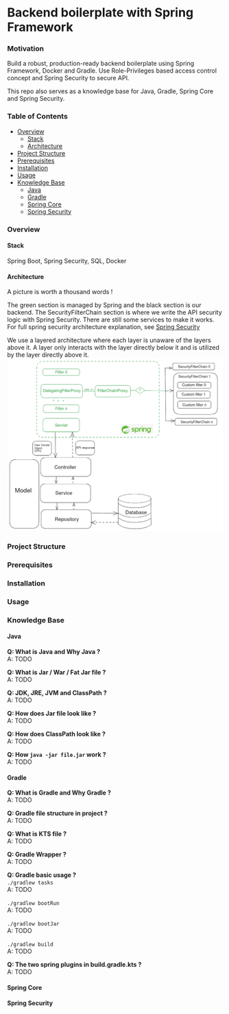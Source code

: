 # Backend boilerplate with Spring Framework

### Motivation
Build a robust, production-ready backend boilerplate using Spring Framework, 
Docker and Gradle. Use Role-Privileges based access control concept and 
Spring Security to secure API.  

This repo also serves as a knowledge base for Java, Gradle, Spring Core and
Spring Security.

### Table of Contents
- [Overview](#overview)
  - [Stack](#stack)
  - [Architecture](#architecture)
- [Project Structure](#project-structure)
- [Prerequisites](#prerequisites)
- [Installation](#installation)
- [Usage](#usage)
- [Knowledge Base](#knowledge-base)  
    - [Java](#java)
    - [Gradle](#gradle)
    - [Spring Core](#spring-core)
    - [Spring Security](#spring-security)


### Overview  
#### Stack 
Spring Boot, Spring Security, SQL, Docker
#### Architecture
A picture is worth a thousand words !  

The green section is managed by Spring and the black section is our backend.
The SecurityFilterChain section is where we write the API security logic with Spring Security.
There are still some services to make it works. For full spring security 
architecture explanation, see [Spring Security](#spring-security)

We use a layered architecture where each layer is unaware of 
the layers above it. A layer only interacts with the layer 
directly below it and is utilized by the layer directly above it.
![backend-architecture](documentation/architecture.png)
### Project Structure  
### Prerequisites  
### Installation  
### Usage  
### Knowledge Base
#### Java
**Q: What is Java and Why Java ?**  
A: TODO  

**Q: What is Jar / War / Fat Jar file ?**  
A: TODO  

**Q: JDK, JRE, JVM and ClassPath ?**  
A: TODO  

**Q: How does Jar file look like ?**  
A: TODO

**Q: How does ClassPath look like ?**  
A: TODO  

**Q: How `java -jar file.jar` work ?**  
A: TODO  
#### Gradle  
**Q: What is Gradle and Why Gradle ?**  
A: TODO

**Q: Gradle file structure in project ?**  
A: TODO

**Q: What is KTS file ?**  
A: TODO  

**Q: Gradle Wrapper ?**  
A: TODO

**Q: Gradle basic usage ?**  
`./gradlew tasks`  
A: TODO  

`./gradlew bootRun`  
A: TODO  

`./gradlew bootJar`  
A: TODO  

`./gradlew build`  
A: TODO  

**Q: The two spring plugins in build.gradle.kts ?**  
A: TODO  

#### Spring Core
#### Spring Security
